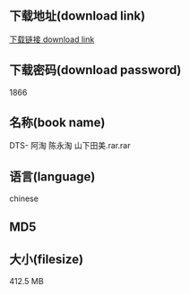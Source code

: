 ## 下载地址(download link)
[下载链接 download link](https://voluble-croquembouche-d321dc.netlify.app/?s=DTS-+%E9%98%BF%E6%B7%98+%E9%99%88%E6%B0%B8%E6%B7%98+%E5%B1%B1%E4%B8%8B%E7%94%B0%E7%BE%8E.rar)

## 下载密码(download password)
1866

## 名称(book name)
DTS- 阿淘 陈永淘 山下田美.rar.rar

## 语言(language)
chinese

## MD5


## 大小(filesize)
412.5 MB
